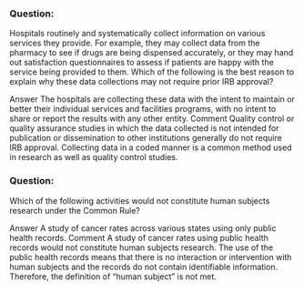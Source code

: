 ### Question:

Hospitals routinely and systematically collect information on various services they provide. For example, they may collect data from the pharmacy to see if drugs are being dispensed accurately, or they may hand out satisfaction questionnaires to assess if patients are happy with the service being provided to them. Which of the following is the best reason to explain why these data collections may not require prior IRB approval?

Answer The hospitals are collecting these data with the intent to maintain or better their individual services and facilities programs, with no intent to share or report the results with any other entity.
Comment 
Quality control or quality assurance studies in which the data collected is not intended for publication or dissemination to other institutions generally do not require IRB approval. Collecting data in a coded manner is a common method used in research as well as quality control studies.

### Question:
Which of the following activities would not constitute human subjects research under the Common Rule?

Answer A study of cancer rates across various states using only public health records.
Comment 
A study of cancer rates using public health records would not constitute human subjects research. The use of the public health records means that there is no interaction or intervention with human subjects and the records do not contain identifiable information. Therefore, the definition of “human subject” is not met.
